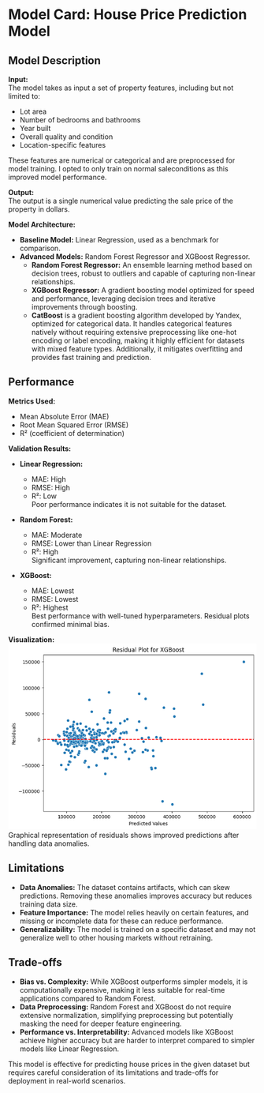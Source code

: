 # Model Card: House Price Prediction Model

## Model Description

**Input:**  
The model takes as input a set of property features, including but not limited to:
- Lot area
- Number of bedrooms and bathrooms
- Year built
- Overall quality and condition
- Location-specific features

These features are numerical or categorical and are preprocessed for model training. I opted to only train on normal saleconditions as this improved model performance.

**Output:**  
The output is a single numerical value predicting the sale price of the property in dollars.

**Model Architecture:**  
- **Baseline Model:** Linear Regression, used as a benchmark for comparison.  
- **Advanced Models:** Random Forest Regressor and XGBoost Regressor.  
  - **Random Forest Regressor:** An ensemble learning method based on decision trees, robust to outliers and capable of capturing non-linear relationships.  
  - **XGBoost Regressor:** A gradient boosting model optimized for speed and performance, leveraging decision trees and iterative improvements through boosting.
  - **CatBoost** is a gradient boosting algorithm developed by Yandex, optimized for categorical data. It handles categorical features natively without requiring extensive preprocessing like one-hot encoding or label encoding, making it highly efficient for datasets with mixed feature types. Additionally, it mitigates overfitting and provides fast training and prediction.

## Performance

**Metrics Used:**
- Mean Absolute Error (MAE)
- Root Mean Squared Error (RMSE)
- R² (coefficient of determination)

**Validation Results:**
- **Linear Regression:**  
  - MAE: High  
  - RMSE: High  
  - R²: Low  
  Poor performance indicates it is not suitable for the dataset.
  
- **Random Forest:**  
  - MAE: Moderate  
  - RMSE: Lower than Linear Regression  
  - R²: High  
  Significant improvement, capturing non-linear relationships.

- **XGBoost:**  
  - MAE: Lowest  
  - RMSE: Lowest  
  - R²: Highest  
  Best performance with well-tuned hyperparameters. Residual plots confirmed minimal bias.

**Visualization:**  
![Screenshot](XGBoost_Residuals.png)  
Graphical representation of residuals shows improved predictions after handling data anomalies.

## Limitations

- **Data Anomalies:** The dataset contains artifacts, which can skew predictions. Removing these anomalies improves accuracy but reduces training data size.
- **Feature Importance:** The model relies heavily on certain features, and missing or incomplete data for these can reduce performance.
- **Generalizability:** The model is trained on a specific dataset and may not generalize well to other housing markets without retraining.

## Trade-offs

- **Bias vs. Complexity:** While XGBoost outperforms simpler models, it is computationally expensive, making it less suitable for real-time applications compared to Random Forest.
- **Data Preprocessing:** Random Forest and XGBoost do not require extensive normalization, simplifying preprocessing but potentially masking the need for deeper feature engineering.
- **Performance vs. Interpretability:** Advanced models like XGBoost achieve higher accuracy but are harder to interpret compared to simpler models like Linear Regression.

This model is effective for predicting house prices in the given dataset but requires careful consideration of its limitations and trade-offs for deployment in real-world scenarios.
